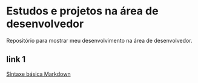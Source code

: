 # Estudos e projetos na área de desenvolvedor
Repositório para mostrar meu desenvolvimento na área de desenvolvedor.

## link 1 
[Síntaxe básica Markdown](https://markdown.net.br/sintaxe-basica/)
